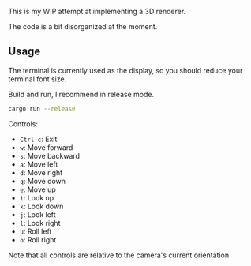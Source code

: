 This is my WIP attempt at implementing a 3D renderer.

The code is a bit disorganized at the moment.

## Usage

The terminal is currently used as the display, so you should reduce your
terminal font size.

Build and run, I recommend in release mode.
```bash
cargo run --release
```

Controls:
* `Ctrl-c`: Exit
* `w`: Move forward
* `s`: Move backward
* `a`: Move left
* `d`: Move right
* `q`: Move down
* `e`: Move up
* `i`: Look up
* `k`: Look down
* `j`: Look left
* `l`: Look right
* `u`: Roll left
* `o`: Roll right

Note that all controls are relative to the camera's current orientation.
